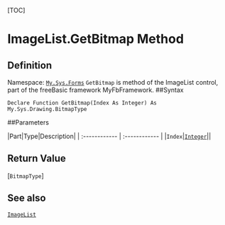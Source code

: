 [TOC]
# ImageList.GetBitmap Method

## Definition
Namespace: [`My.Sys.Forms`](My.Sys.Forms.md)
`GetBitmap` is method of the ImageList control, part of the freeBasic framework MyFbFramework.
##Syntax
```freeBasic
Declare Function GetBitmap(Index As Integer) As My.Sys.Drawing.BitmapType
```

##Parameters

|Part|Type|Description|
| :------------ | :------------ |
|`Index`|[`Integer`]("https://www.freebasic.net/wiki/KeyPgInteger")||

## Return Value
[`BitmapType`]
## See also
[`ImageList`](ImageList.md)
